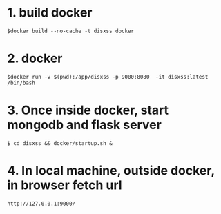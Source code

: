 


# 1. build docker

    $docker build --no-cache -t disxss docker

# 2. docker

    $docker run -v $(pwd):/app/disxss -p 9000:8080  -it disxss:latest /bin/bash


# 3. Once inside  docker, start mongodb and flask server

    $ cd disxss && docker/startup.sh &



# 4. In local machine, outside docker, in browser fetch url

    http://127.0.0.1:9000/

